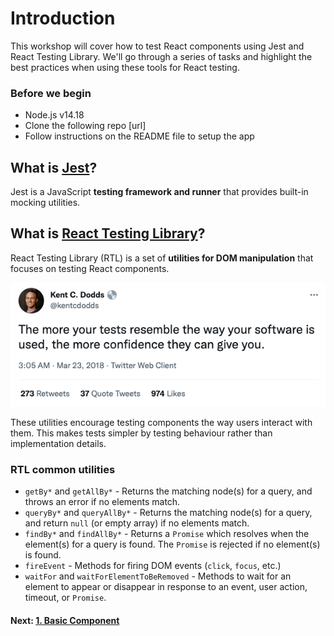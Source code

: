 # Introduction

This workshop will cover how to test React components using Jest and React Testing Library. We'll go through a series of tasks and highlight the best practices when using these tools for React testing.

### Before we begin

- Node.js v14.18
- Clone the following repo [url]
- Follow instructions on the README file to setup the app

## What is [Jest](https://jestjs.io/)?

Jest is a JavaScript **testing framework and runner** that provides built-in mocking utilities.

## What is [React Testing Library](https://testing-library.com/)?

React Testing Library (RTL) is a set of **utilities for DOM manipulation** that focuses on testing React components.

![Quote from Kent C. Dodds](../assets/kent-c-dodds-quote.png)

These utilities encourage testing components the way users interact with them. This makes tests simpler by testing behaviour rather than implementation details.

### RTL common utilities

- `getBy*` and `getAllBy*` - Returns the matching node(s) for a query, and throws an error if no elements match.
- `queryBy*` and `queryAllBy*` - Returns the matching node(s) for a query, and return `null` (or empty array) if no elements match.
- `findBy*` and `findAllBy*` - Returns a `Promise` which resolves when the element(s) for a query is found. The `Promise` is rejected if no element(s) is found.
- `fireEvent` - Methods for firing DOM events (`click`, `focus`, etc.)
- `waitFor` and `waitForElementToBeRemoved` - Methods to wait for an element to appear or disappear in response to an event, user action, timeout, or `Promise`.

#### Next: [1. Basic Component](../1.basic-component/README.md)
